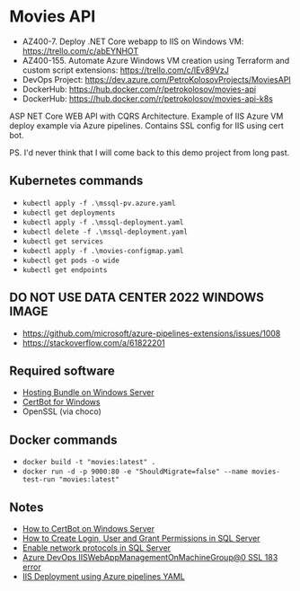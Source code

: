 # Movies API

- AZ400-7. Deploy .NET Core webapp to IIS on Windows VM: https://trello.com/c/abEYNHOT
- AZ400-155. Automate Azure Windows VM creation using Terraform and custom script extensions: https://trello.com/c/lEv89VzJ
- DevOps Project: https://dev.azure.com/PetroKolosovProjects/MoviesAPI
- DockerHub: https://hub.docker.com/r/petrokolosov/movies-api
- DockerHub: https://hub.docker.com/r/petrokolosov/movies-api-k8s

ASP NET Core WEB API with CQRS Architecture. 
Example of IIS Azure VM deploy example via Azure pipelines. 
Contains SSL config for IIS using cert bot.

PS. I'd never think that I will come back to this demo project from long past.

## Kubernetes commands

- `kubectl apply -f .\mssql-pv.azure.yaml`
- `kubectl get deployments`
- `kubectl apply -f .\mssql-deployment.yaml`
- `kubectl delete -f .\mssql-deployment.yaml`
- `kubectl get services`
- `kubectl apply -f .\movies-configmap.yaml`
- `kubectl get pods -o wide`
- `kubectl get endpoints`

## DO NOT USE DATA CENTER 2022 WINDOWS IMAGE

- https://github.com/microsoft/azure-pipelines-extensions/issues/1008
- https://stackoverflow.com/a/61822201

## Required software

- [Hosting Bundle on Windows Server](https://dotnet.microsoft.com/en-us/download/dotnet/6.0)
- [CertBot for Windows](https://certbot.eff.org/instructions?ws=other&os=windows&tab=standard)
- OpenSSL (via choco)

## Docker commands

- `docker build -t "movies:latest" .`
- `docker run -d -p 9000:80 -e "ShouldMigrate=false" --name movies-test-run "movies:latest"`

## Notes

- [How to CertBot on Windows Server](https://medium.com/@nvbach91/how-to-create-lets-encrypt-s-free-wildcard-ssl-certificates-for-windows-server-iis-web-servers-aa01d939e0ad)
- [How to Create Login, User and Grant Permissions in SQL Server](https://www.guru99.com/sql-server-create-user.html)
- [Enable network protocols in SQL Server](https://stackoverflow.com/a/38641107)
- [Azure DevOps IISWebAppManagementOnMachineGroup@0 SSL 183 error](https://stackoverflow.com/a/61822201)
- [IIS Deployment using Azure pipelines YAML](https://medium.com/dvt-engineering/how-to-deploy-to-iis-using-azure-devops-yaml-pipelines-a5987f1b9b78)